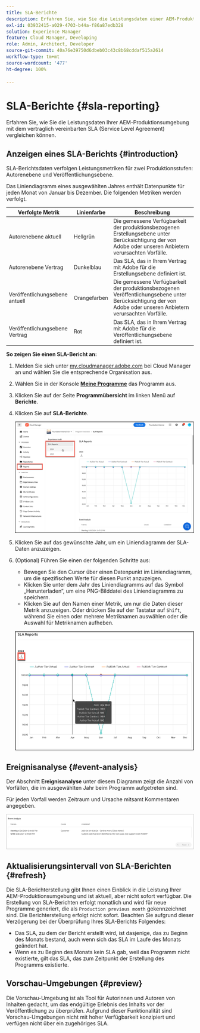 ```yaml
---
title: SLA-Berichte
description: Erfahren Sie, wie Sie die Leistungsdaten einer AEM-Produktionsumgebung mit dem vertraglich vereinbarten Service Level Agreement vergleichen können.
exl-id: 03932415-a029-4703-b44a-f86a87edb328
solution: Experience Manager
feature: Cloud Manager, Developing
role: Admin, Architect, Developer
source-git-commit: 40a76e39750d6dbeb03c43c8b68cddaf515a2614
workflow-type: tm+mt
source-wordcount: '477'
ht-degree: 100%

---
```



# SLA-Berichte {#sla-reporting}

Erfahren Sie, wie Sie die Leistungsdaten Ihrer AEM-Produktionsumgebung mit dem vertraglich vereinbarten SLA (Service Level Agreement) vergleichen können.

## Anzeigen eines SLA-Berichts {#introduction}

SLA-Berichtsdaten verfolgen Leistungsmetriken für zwei Produktionsstufen: Autorenebene und Veröffentlichungsebene.

Das Liniendiagramm eines ausgewählten Jahres enthält Datenpunkte für jeden Monat von Januar bis Dezember. Die folgenden Metriken werden verfolgt.

| Verfolgte Metrik | Linienfarbe | Beschreibung |
| --- | --- | --- |
| Autorenebene aktuell | Hellgrün | Die gemessene Verfügbarkeit der produktionsbezogenen Erstellungsebene unter Berücksichtigung der von Adobe oder unseren Anbietern verursachten Vorfälle. |
| Autorenebene Vertrag | Dunkelblau | Das SLA, das in Ihrem Vertrag mit Adobe für die Erstellungsebene definiert ist. |
| Veröffentlichungsebene antuell | Orangefarben | Die gemessene Verfügbarkeit der produktionsbezogenen Veröffentlichungsebene unter Berücksichtigung der von Adobe oder unseren Anbietern verursachten Vorfälle. |
| Veröffentlichungsebene Vertrag | Rot | Das SLA, das in Ihrem Vertrag mit Adobe für die Veröffentlichungsebene definiert ist. |

**So zeigen Sie einen SLA-Bericht an:**

1. Melden Sie sich unter [my.cloudmanager.adobe.com](https://my.cloudmanager.adobe.com/) bei Cloud Manager an und wählen Sie die entsprechende Organisation aus.

1. Wählen Sie in der Konsole **[Meine Programme](/help/implementing/cloud-manager/navigation.md#my-programs)** das Programm aus.

1. Klicken Sie auf der Seite **Programmübersicht** im linken Menü auf **Berichte**.

1. Klicken Sie auf **SLA-Berichte**.

   ![Liniendiagramm des SLA-Berichts](/help/implementing/cloud-manager/assets/cm-sla-report.png)

1. Klicken Sie auf das gewünschte Jahr, um ein Liniendiagramm der SLA-Daten anzuzeigen.

1. (Optional) Führen Sie einen der folgenden Schritte aus:

   * Bewegen Sie den Cursor über einen Datenpunkt im Liniendiagramm, um die spezifischen Werte für diesen Punkt anzuzeigen.
   * Klicken Sie unter dem Jahr des Liniendiagramms auf das Symbol „Herunterladen“, um eine PNG-Bilddatei des Liniendiagramms zu speichern.
   * Klicken Sie auf den Namen einer Metrik, um nur die Daten dieser Metrik anzuzeigen. Oder drücken Sie auf der Tastatur auf `Shift`, während Sie einen oder mehrere Metriknamen auswählen oder die Auswahl für Metriknamen aufheben.

   ![Anzeigen von detaillierten Daten](/help/implementing/cloud-manager/assets/cm-sla-download.png)

## Ereignisanalyse {#event-analysis}

Der Abschnitt **Ereignisanalyse** unter diesem Diagramm zeigt die Anzahl von Vorfällen, die im ausgewählten Jahr beim Programm aufgetreten sind.

Für jeden Vorfall werden Zeitraum und Ursache mitsamt Kommentaren angegeben.

![Beispiel für eine Ereignisanalyse](assets/sla-reporting-c.png)

## Aktualisierungsintervall von SLA-Berichten {#refresh}

Die SLA-Berichterstellung gibt Ihnen einen Einblick in die Leistung Ihrer AEM-Produktionsumgebung und ist aktuell, aber nicht sofort verfügbar. Die Erstellung von SLA-Berichten erfolgt monatlich und wird für neue Programme generiert, die als `Production previous month` gekennzeichnet sind. Die Berichterstellung erfolgt nicht sofort. Beachten Sie aufgrund dieser Verzögerung bei der Überprüfung Ihres SLA-Berichts Folgendes:

* Das SLA, zu dem der Bericht erstellt wird, ist dasjenige, das zu Beginn des Monats bestand, auch wenn sich das SLA im Laufe des Monats geändert hat.
* Wenn es zu Beginn des Monats kein SLA gab, weil das Programm nicht existierte, gilt das SLA, das zum Zeitpunkt der Erstellung des Programms existierte.

## Vorschau-Umgebungen {#preview}

Die Vorschau-Umgebung ist als Tool für Autorinnen und Autoren von Inhalten gedacht, um das endgültige Erlebnis des Inhalts vor der Veröffentlichung zu überprüfen. Aufgrund dieser Funktionalität sind Vorschau-Umgebungen nicht mit hoher Verfügbarkeit konzipiert und verfügen nicht über ein zugehöriges SLA.
